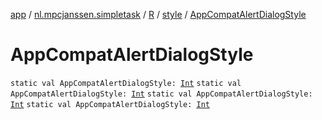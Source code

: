 [app](../../../index.md) / [nl.mpcjanssen.simpletask](../../index.md) / [R](../index.md) / [style](index.md) / [AppCompatAlertDialogStyle](.)

# AppCompatAlertDialogStyle

`static val AppCompatAlertDialogStyle: `[`Int`](https://kotlinlang.org/api/latest/jvm/stdlib/kotlin/-int/index.html)
`static val AppCompatAlertDialogStyle: `[`Int`](https://kotlinlang.org/api/latest/jvm/stdlib/kotlin/-int/index.html)
`static val AppCompatAlertDialogStyle: `[`Int`](https://kotlinlang.org/api/latest/jvm/stdlib/kotlin/-int/index.html)
`static val AppCompatAlertDialogStyle: `[`Int`](https://kotlinlang.org/api/latest/jvm/stdlib/kotlin/-int/index.html)